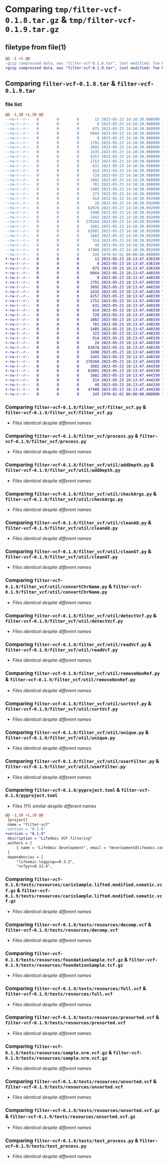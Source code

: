 # Comparing `tmp/filter-vcf-0.1.8.tar.gz` & `tmp/filter-vcf-0.1.9.tar.gz`

## filetype from file(1)

```diff
@@ -1 +1 @@
-gzip compressed data, was "filter-vcf-0.1.8.tar", last modified: Tue May 23 14:12:50 2023, max compression
+gzip compressed data, was "filter-vcf-0.1.9.tar", last modified: Tue May 23 18:16:19 2023, max compression
```

## Comparing `filter-vcf-0.1.8.tar` & `filter-vcf-0.1.9.tar`

### file list

```diff
@@ -1,30 +1,30 @@
--rw-r--r--   0        0        0       13 2023-05-23 14:10:30.988090 filter-vcf-0.1.8/PYPI.md
--rw-r--r--   0        0        0        0 2023-05-23 14:10:30.988090 filter-vcf-0.1.8/filter_vcf/__init__.py
--rw-r--r--   0        0        0      675 2023-05-23 14:10:30.988090 filter-vcf-0.1.8/filter_vcf/filter_vcf.py
--rw-r--r--   0        0        0     6044 2023-05-23 14:10:30.988090 filter-vcf-0.1.8/filter_vcf/process.py
--rw-r--r--   0        0        0        0 2023-05-23 14:10:30.988090 filter-vcf-0.1.8/filter_vcf/util/__init__.py
--rw-r--r--   0        0        0     1791 2023-05-23 14:10:30.988090 filter-vcf-0.1.8/filter_vcf/util/addDepth.py
--rw-r--r--   0        0        0     3692 2023-05-23 14:10:30.988090 filter-vcf-0.1.8/filter_vcf/util/checkArgs.py
--rw-r--r--   0        0        0     2435 2023-05-23 14:10:30.988090 filter-vcf-0.1.8/filter_vcf/util/cleanAD.py
--rw-r--r--   0        0        0     4257 2023-05-23 14:10:30.988090 filter-vcf-0.1.8/filter_vcf/util/cleanGT.py
--rw-r--r--   0        0        0     1753 2023-05-23 14:10:30.988090 filter-vcf-0.1.8/filter_vcf/util/convertChrName.py
--rw-r--r--   0        0        0      631 2023-05-23 14:10:30.988090 filter-vcf-0.1.8/filter_vcf/util/detectVcf.py
--rw-r--r--   0        0        0      814 2023-05-23 14:10:30.988090 filter-vcf-0.1.8/filter_vcf/util/readVcf.py
--rw-r--r--   0        0        0      720 2023-05-23 14:10:30.988090 filter-vcf-0.1.8/filter_vcf/util/removeNonRef.py
--rw-r--r--   0        0        0     1002 2023-05-23 14:10:30.988090 filter-vcf-0.1.8/filter_vcf/util/sortVcf.py
--rw-r--r--   0        0        0      781 2023-05-23 14:10:30.988090 filter-vcf-0.1.8/filter_vcf/util/unique.py
--rw-r--r--   0        0        0     1485 2023-05-23 14:10:30.988090 filter-vcf-0.1.8/filter_vcf/util/userFilter.py
--rw-r--r--   0        0        0      273 2023-05-23 14:10:30.988090 filter-vcf-0.1.8/filter_vcf/util/writeVcf.py
--rw-r--r--   0        0        0      914 2023-05-23 14:10:30.992090 filter-vcf-0.1.8/pyproject.toml
--rw-r--r--   0        0        0       28 2023-05-23 14:10:30.992090 filter-vcf-0.1.8/tests/resources/GRCh37.fa.gz
--rw-r--r--   0        0        0    62676 2023-05-23 14:10:30.992090 filter-vcf-0.1.8/tests/resources/carisSample.lifted.modified.somatic.vcf.gz
--rw-r--r--   0        0        0     3490 2023-05-23 14:10:30.992090 filter-vcf-0.1.8/tests/resources/decomp.vcf
--rw-r--r--   0        0        0     1443 2023-05-23 14:10:30.992090 filter-vcf-0.1.8/tests/resources/foundationSample.tcf.gz
--rw-r--r--   0        0        0   270284 2023-05-23 14:10:30.992090 filter-vcf-0.1.8/tests/resources/full.vcf
--rw-r--r--   0        0        0     1682 2023-05-23 14:10:30.992090 filter-vcf-0.1.8/tests/resources/presorted.vcf
--rw-r--r--   0        0        0    62601 2023-05-23 14:10:30.992090 filter-vcf-0.1.8/tests/resources/sample.nrm.vcf.gz
--rw-r--r--   0        0        0     1682 2023-05-23 14:10:30.992090 filter-vcf-0.1.8/tests/resources/unsorted.vcf
--rw-r--r--   0        0        0      514 2023-05-23 14:10:30.992090 filter-vcf-0.1.8/tests/resources/unsorted.vcf.gz
--rw-r--r--   0        0        0       40 2023-05-23 14:10:30.992090 filter-vcf-0.1.8/tests/resources/vcf.txt
--rw-r--r--   0        0        0    47400 2023-05-23 14:10:30.992090 filter-vcf-0.1.8/tests/test_process.py
--rw-r--r--   0        0        0      245 1970-01-01 00:00:00.000000 filter-vcf-0.1.8/PKG-INFO
+-rw-r--r--   0        0        0       13 2023-05-23 18:13:47.436330 filter-vcf-0.1.9/PYPI.md
+-rw-r--r--   0        0        0        0 2023-05-23 18:13:47.436330 filter-vcf-0.1.9/filter_vcf/__init__.py
+-rw-r--r--   0        0        0      675 2023-05-23 18:13:47.436330 filter-vcf-0.1.9/filter_vcf/filter_vcf.py
+-rw-r--r--   0        0        0     6044 2023-05-23 18:13:47.440330 filter-vcf-0.1.9/filter_vcf/process.py
+-rw-r--r--   0        0        0        0 2023-05-23 18:13:47.440330 filter-vcf-0.1.9/filter_vcf/util/__init__.py
+-rw-r--r--   0        0        0     1791 2023-05-23 18:13:47.440330 filter-vcf-0.1.9/filter_vcf/util/addDepth.py
+-rw-r--r--   0        0        0     3692 2023-05-23 18:13:47.440330 filter-vcf-0.1.9/filter_vcf/util/checkArgs.py
+-rw-r--r--   0        0        0     2435 2023-05-23 18:13:47.440330 filter-vcf-0.1.9/filter_vcf/util/cleanAD.py
+-rw-r--r--   0        0        0     4257 2023-05-23 18:13:47.440330 filter-vcf-0.1.9/filter_vcf/util/cleanGT.py
+-rw-r--r--   0        0        0     1753 2023-05-23 18:13:47.440330 filter-vcf-0.1.9/filter_vcf/util/convertChrName.py
+-rw-r--r--   0        0        0      631 2023-05-23 18:13:47.440330 filter-vcf-0.1.9/filter_vcf/util/detectVcf.py
+-rw-r--r--   0        0        0      814 2023-05-23 18:13:47.440330 filter-vcf-0.1.9/filter_vcf/util/readVcf.py
+-rw-r--r--   0        0        0      720 2023-05-23 18:13:47.440330 filter-vcf-0.1.9/filter_vcf/util/removeNonRef.py
+-rw-r--r--   0        0        0     1002 2023-05-23 18:13:47.440330 filter-vcf-0.1.9/filter_vcf/util/sortVcf.py
+-rw-r--r--   0        0        0      781 2023-05-23 18:13:47.440330 filter-vcf-0.1.9/filter_vcf/util/unique.py
+-rw-r--r--   0        0        0     1485 2023-05-23 18:13:47.440330 filter-vcf-0.1.9/filter_vcf/util/userFilter.py
+-rw-r--r--   0        0        0      323 2023-05-23 18:13:47.440330 filter-vcf-0.1.9/filter_vcf/util/writeVcf.py
+-rw-r--r--   0        0        0      914 2023-05-23 18:13:47.440330 filter-vcf-0.1.9/pyproject.toml
+-rw-r--r--   0        0        0       28 2023-05-23 18:13:47.440330 filter-vcf-0.1.9/tests/resources/GRCh37.fa.gz
+-rw-r--r--   0        0        0    62676 2023-05-23 18:13:47.440330 filter-vcf-0.1.9/tests/resources/carisSample.lifted.modified.somatic.vcf.gz
+-rw-r--r--   0        0        0     3490 2023-05-23 18:13:47.440330 filter-vcf-0.1.9/tests/resources/decomp.vcf
+-rw-r--r--   0        0        0     1443 2023-05-23 18:13:47.440330 filter-vcf-0.1.9/tests/resources/foundationSample.tcf.gz
+-rw-r--r--   0        0        0   270284 2023-05-23 18:13:47.444330 filter-vcf-0.1.9/tests/resources/full.vcf
+-rw-r--r--   0        0        0     1682 2023-05-23 18:13:47.444330 filter-vcf-0.1.9/tests/resources/presorted.vcf
+-rw-r--r--   0        0        0    62601 2023-05-23 18:13:47.444330 filter-vcf-0.1.9/tests/resources/sample.nrm.vcf.gz
+-rw-r--r--   0        0        0     1682 2023-05-23 18:13:47.444330 filter-vcf-0.1.9/tests/resources/unsorted.vcf
+-rw-r--r--   0        0        0      514 2023-05-23 18:13:47.444330 filter-vcf-0.1.9/tests/resources/unsorted.vcf.gz
+-rw-r--r--   0        0        0       40 2023-05-23 18:13:47.444330 filter-vcf-0.1.9/tests/resources/vcf.txt
+-rw-r--r--   0        0        0    47400 2023-05-23 18:13:47.444330 filter-vcf-0.1.9/tests/test_process.py
+-rw-r--r--   0        0        0      245 1970-01-01 00:00:00.000000 filter-vcf-0.1.9/PKG-INFO
```

### Comparing `filter-vcf-0.1.8/filter_vcf/filter_vcf.py` & `filter-vcf-0.1.9/filter_vcf/filter_vcf.py`

 * *Files identical despite different names*

### Comparing `filter-vcf-0.1.8/filter_vcf/process.py` & `filter-vcf-0.1.9/filter_vcf/process.py`

 * *Files identical despite different names*

### Comparing `filter-vcf-0.1.8/filter_vcf/util/addDepth.py` & `filter-vcf-0.1.9/filter_vcf/util/addDepth.py`

 * *Files identical despite different names*

### Comparing `filter-vcf-0.1.8/filter_vcf/util/checkArgs.py` & `filter-vcf-0.1.9/filter_vcf/util/checkArgs.py`

 * *Files identical despite different names*

### Comparing `filter-vcf-0.1.8/filter_vcf/util/cleanAD.py` & `filter-vcf-0.1.9/filter_vcf/util/cleanAD.py`

 * *Files identical despite different names*

### Comparing `filter-vcf-0.1.8/filter_vcf/util/cleanGT.py` & `filter-vcf-0.1.9/filter_vcf/util/cleanGT.py`

 * *Files identical despite different names*

### Comparing `filter-vcf-0.1.8/filter_vcf/util/convertChrName.py` & `filter-vcf-0.1.9/filter_vcf/util/convertChrName.py`

 * *Files identical despite different names*

### Comparing `filter-vcf-0.1.8/filter_vcf/util/detectVcf.py` & `filter-vcf-0.1.9/filter_vcf/util/detectVcf.py`

 * *Files identical despite different names*

### Comparing `filter-vcf-0.1.8/filter_vcf/util/readVcf.py` & `filter-vcf-0.1.9/filter_vcf/util/readVcf.py`

 * *Files identical despite different names*

### Comparing `filter-vcf-0.1.8/filter_vcf/util/removeNonRef.py` & `filter-vcf-0.1.9/filter_vcf/util/removeNonRef.py`

 * *Files identical despite different names*

### Comparing `filter-vcf-0.1.8/filter_vcf/util/sortVcf.py` & `filter-vcf-0.1.9/filter_vcf/util/sortVcf.py`

 * *Files identical despite different names*

### Comparing `filter-vcf-0.1.8/filter_vcf/util/unique.py` & `filter-vcf-0.1.9/filter_vcf/util/unique.py`

 * *Files identical despite different names*

### Comparing `filter-vcf-0.1.8/filter_vcf/util/userFilter.py` & `filter-vcf-0.1.9/filter_vcf/util/userFilter.py`

 * *Files identical despite different names*

### Comparing `filter-vcf-0.1.8/pyproject.toml` & `filter-vcf-0.1.9/pyproject.toml`

 * *Files 11% similar despite different names*

```diff
@@ -1,10 +1,10 @@
 [project]
 name = "filter-vcf"
-version = "0.1.8"
+version = "0.1.9"
 description = "LifeOmic VCF filtering"
 authors = [
     { name = "LifeOmic Development", email = "development@lifeomic.com" },
 ]
 dependencies = [
     "lifeomic-logging==0.3.2",
     "vcfpy>=0.13.4",
```

### Comparing `filter-vcf-0.1.8/tests/resources/carisSample.lifted.modified.somatic.vcf.gz` & `filter-vcf-0.1.9/tests/resources/carisSample.lifted.modified.somatic.vcf.gz`

 * *Files identical despite different names*

### Comparing `filter-vcf-0.1.8/tests/resources/decomp.vcf` & `filter-vcf-0.1.9/tests/resources/decomp.vcf`

 * *Files identical despite different names*

### Comparing `filter-vcf-0.1.8/tests/resources/foundationSample.tcf.gz` & `filter-vcf-0.1.9/tests/resources/foundationSample.tcf.gz`

 * *Files identical despite different names*

### Comparing `filter-vcf-0.1.8/tests/resources/full.vcf` & `filter-vcf-0.1.9/tests/resources/full.vcf`

 * *Files identical despite different names*

### Comparing `filter-vcf-0.1.8/tests/resources/presorted.vcf` & `filter-vcf-0.1.9/tests/resources/presorted.vcf`

 * *Files identical despite different names*

### Comparing `filter-vcf-0.1.8/tests/resources/sample.nrm.vcf.gz` & `filter-vcf-0.1.9/tests/resources/sample.nrm.vcf.gz`

 * *Files identical despite different names*

### Comparing `filter-vcf-0.1.8/tests/resources/unsorted.vcf` & `filter-vcf-0.1.9/tests/resources/unsorted.vcf`

 * *Files identical despite different names*

### Comparing `filter-vcf-0.1.8/tests/resources/unsorted.vcf.gz` & `filter-vcf-0.1.9/tests/resources/unsorted.vcf.gz`

 * *Files identical despite different names*

### Comparing `filter-vcf-0.1.8/tests/test_process.py` & `filter-vcf-0.1.9/tests/test_process.py`

 * *Files identical despite different names*

